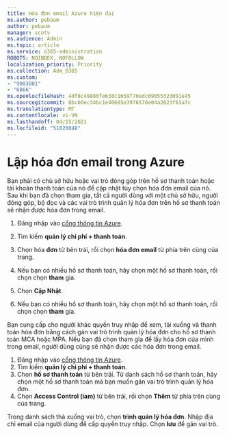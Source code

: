 ```yaml
---
title: Hóa đơn email Azure hiện đại
ms.author: pebaum
author: pebaum
manager: scotv
ms.audience: Admin
ms.topic: article
ms.service: o365-administration
ROBOTS: NOINDEX, NOFOLLOW
localization_priority: Priority
ms.collection: Adm_O365
ms.custom:
- "9003801"
- "6866"
ms.openlocfilehash: 4df8c49880fe638c1659f76edc0905532d091e45
ms.sourcegitcommit: 8bc60ec34bc1e40685e3976576e04a2623f63a7c
ms.translationtype: MT
ms.contentlocale: vi-VN
ms.lasthandoff: 04/15/2021
ms.locfileid: "51820848"
---
```

# <a name="email-invoicing-in-azure"></a>Lập hóa đơn email trong Azure

Bạn phải có chủ sở hữu hoặc vai trò đóng góp trên hồ sơ thanh toán hoặc tài khoản thanh toán của nó để cập nhật tùy chọn hóa đơn email của nó. Sau khi bạn đã chọn tham gia, tất cả người dùng với một chủ sở hữu, người đóng góp, bộ đọc và các vai trò trình quản lý hóa đơn trên hồ sơ thanh toán sẽ nhận được hóa đơn trong email.

1. Đăng nhập vào [cổng thông tin Azure](https://portal.azure.com/).
2. Tìm kiếm **quản lý chi phí + thanh toán**.
3. Chọn hóa **đơn** từ bên trái, rồi chọn **hóa đơn email** từ phía trên cùng của trang.
4. Nếu bạn có nhiều hồ sơ thanh toán, hãy chọn một hồ sơ thanh toán, rồi chọn chọn **tham** gia.

5. Chọn **Cập Nhật**.
6. Nếu bạn có nhiều hồ sơ thanh toán, hãy chọn một hồ sơ thanh toán, rồi chọn chọn **tham** gia.

Bạn cung cấp cho người khác quyền truy nhập để xem, tải xuống và thanh toán hóa đơn bằng cách gán vai trò trình quản lý hóa đơn cho hồ sơ thanh toán MCA hoặc MPA. Nếu bạn đã chọn tham gia để lấy hóa đơn của mình trong email, người dùng cũng sẽ nhận được các hóa đơn trong email.

1. Đăng nhập vào [cổng thông tin Azure](https://portal.azure.com/).
2. Tìm kiếm **quản lý chi phí + thanh toán**.
3. Chọn **hồ sơ thanh toán** từ bên trái. Từ danh sách hồ sơ thanh toán, hãy chọn một hồ sơ thanh toán mà bạn muốn gán vai trò trình quản lý hóa đơn.
4. Chọn **Access Control (iam)** từ bên trái, rồi chọn **Thêm** từ phía trên cùng của trang.

Trong danh sách thả xuống vai trò, chọn **trình quản lý hóa đơn**. Nhập địa chỉ email của người dùng để cấp quyền truy nhập. Chọn **lưu** để gán vai trò.
